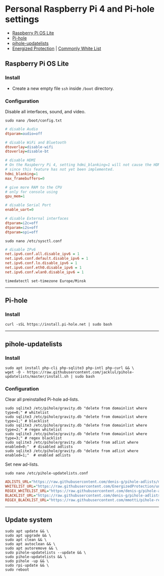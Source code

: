 # Personal Raspberry Pi 4 and Pi-hole settings

- [Raspberry Pi OS Lite](https://www.raspberrypi.org/software/operating-systems/)
- [Pi-hole](https://github.com/pi-hole/pi-hole)
- [pihole-updatelists](https://github.com/jacklul/pihole-updatelists)
- [Energized Protection](https://github.com/EnergizedProtection/block) | [Commonly White List](https://github.com/anudeepND/whitelist)

## Raspberry Pi OS Lite

### Install

- Create a new empty file `ssh` inside `/boot` directory.

### Configuration

Disable all interfaces, sound, and video.

```shell
sudo nano /boot/config.txt
```

```ini
# disable Audio
dtparam=audio=off

# disable WiFi and Bluetooth
dtoverlay=disable-wifi
dtoverlay=disable-bt

# disable HDMI
# On the Raspberry Pi 4, setting hdmi_blanking=1 will not cause the HDMI output to be switched off,
# since this feature has not yet been implemented.
hdmi_blanking=1
max_framebuffers=0

# give more RAM to the CPU
# only for console using
gpu_mem=1

# disable Serial Port
enable_uart=0

# disable External interfaces
dtparam=i2c=off
dtparam=i2s=off
dtparam=spi=off
```

```shell
sudo nano /etc/sysctl.conf
```

```ini
# disable IPv6
net.ipv6.conf.all.disable_ipv6 = 1
net.ipv6.conf.default.disable_ipv6 = 1
net.ipv6.conf.lo.disable_ipv6 = 1
net.ipv6.conf.eth0.disable_ipv6 = 1
net.ipv6.conf.wlan0.disable_ipv6 = 1
```

```shell
timedatectl set-timezone Europe/Minsk
```

---

## Pi-hole

### Install

```shell
curl -sSL https://install.pi-hole.net | sudo bash
```

---

## pihole-updatelists

### Install

```shell
sudo apt install php-cli php-sqlite3 php-intl php-curl && \
wget -O - https://raw.githubusercontent.com/jacklul/pihole-updatelists/master/install.sh | sudo bash
```

### Configuration

Clear all preinstalled Pi-hole ad-lists.

```shell
sudo sqlite3 /etc/pihole/gravity.db "delete from domainlist where type=0;" # whitelist
sudo sqlite3 /etc/pihole/gravity.db "delete from domainlist where type=1;" # blacklist
sudo sqlite3 /etc/pihole/gravity.db "delete from domainlist where type=2;" # regex whitelist
sudo sqlite3 /etc/pihole/gravity.db "delete from domainlist where type=3;" # regex blacklist
sudo sqlite3 /etc/pihole/gravity.db "delete from adlist where enabled=0;"  # disabled adlists
sudo sqlite3 /etc/pihole/gravity.db "delete from adlist where enabled=1;"  # enabled adlists
```

Set new ad-lists.

```shell
sudo nano /etc/pihole-updatelists.conf
```

```ini
ADLISTS_URL="https://raw.githubusercontent.com/denis-g/pihole-adlists/master/adlist.txt"
WHITELIST_URL="https://raw.githubusercontent.com/EnergizedProtection/unblock/master/basic/formats/domains.txt https://raw.githubusercontent.com/anudeepND/whitelist/master/domains/whitelist.txt https://raw.githubusercontent.com/denis-g/pihole-adlists/master/whitelist.txt"
REGEX_WHITELIST_URL="https://raw.githubusercontent.com/denis-g/pihole-adlists/master/whitelist_regex.txt"
BLACKLIST_URL="https://raw.githubusercontent.com/denis-g/pihole-adlists/master/blacklist.txt"
REGEX_BLACKLIST_URL="https://raw.githubusercontent.com/mmotti/pihole-regex/master/regex.list https://raw.githubusercontent.com/denis-g/pihole-adlists/master/blacklist_regex.txt"
```

---

## Update system

```shell
sudo apt update && \
sudo apt upgrade && \
sudo apt clean && \
sudo apt autoclean && \
sudo apt autoremove && \
sudo pihole-updatelists --update && \
sudo pihole-updatelists && \
sudo pihole -up && \
sudo rpi-update && \
sudo reboot
```
